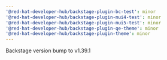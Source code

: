```yaml
---
'@red-hat-developer-hub/backstage-plugin-bc-test': minor
'@red-hat-developer-hub/backstage-plugin-mui4-test': minor
'@red-hat-developer-hub/backstage-plugin-mui5-test': minor
'@red-hat-developer-hub/backstage-plugin-qe-theme': minor
'@red-hat-developer-hub/backstage-plugin-theme': minor
---
```


Backstage version bump to v1.39.1
